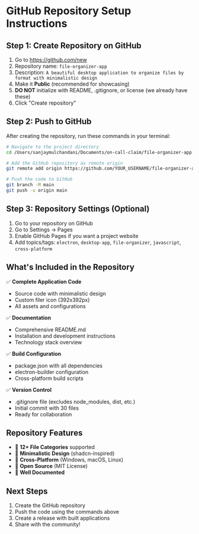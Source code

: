 # GitHub Repository Setup Instructions

## Step 1: Create Repository on GitHub
1. Go to https://github.com/new
2. Repository name: `file-organizer-app`
3. Description: `A beautiful desktop application to organize files by format with minimalistic design`
4. Make it **Public** (recommended for showcasing)
5. **DO NOT** initialize with README, .gitignore, or license (we already have these)
6. Click "Create repository"

## Step 2: Push to GitHub
After creating the repository, run these commands in your terminal:

```bash
# Navigate to the project directory
cd /Users/sanjaymulchandani/Documents/on-call-claim/file-organizer-app

# Add the GitHub repository as remote origin
git remote add origin https://github.com/YOUR_USERNAME/file-organizer-app.git

# Push the code to GitHub
git branch -M main
git push -u origin main
```

## Step 3: Repository Settings (Optional)
1. Go to your repository on GitHub
2. Go to Settings → Pages
3. Enable GitHub Pages if you want a project website
4. Add topics/tags: `electron`, `desktop-app`, `file-organizer`, `javascript`, `cross-platform`

## What's Included in the Repository

✅ **Complete Application Code**
- Source code with minimalistic design
- Custom filer icon (392x392px) 
- All assets and configurations

✅ **Documentation**
- Comprehensive README.md
- Installation and development instructions
- Technology stack overview

✅ **Build Configuration**
- package.json with all dependencies
- electron-builder configuration
- Cross-platform build scripts

✅ **Version Control**
- .gitignore file (excludes node_modules, dist, etc.)
- Initial commit with 30 files
- Ready for collaboration

## Repository Features
- 📱 **12+ File Categories** supported
- 🎨 **Minimalistic Design** (shadcn-inspired)
- 🔄 **Cross-Platform** (Windows, macOS, Linux)
- 👥 **Open Source** (MIT License)
- 📖 **Well Documented**

## Next Steps
1. Create the GitHub repository
2. Push the code using the commands above
3. Create a release with built applications
4. Share with the community!
